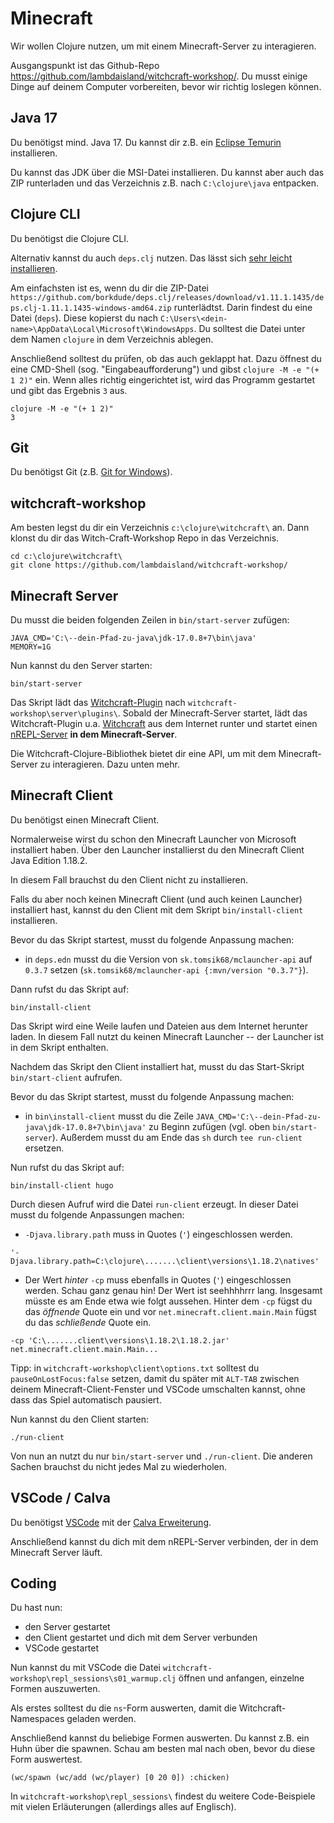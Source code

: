 # Minecraft 

Wir wollen Clojure nutzen, um mit einem Minecraft-Server zu interagieren. 

Ausgangspunkt ist das Github-Repo
https://github.com/lambdaisland/witchcraft-workshop/. Du musst einige Dinge auf
deinem Computer vorbereiten, bevor wir richtig loslegen können.

## Java 17

Du benötigst mind. Java 17. Du kannst dir z.B. ein [Eclipse
Temurin](https://adoptium.net/de/temurin/releases/?os=windows&arch=x86&package=jdk&version=17)
installieren.

Du kannst das JDK über die MSI-Datei installieren. Du kannst aber auch das ZIP
runterladen und das Verzeichnis z.B. nach `C:\clojure\java` entpacken.

## Clojure CLI

Du benötigst die Clojure CLI.

Alternativ kannst du auch `deps.clj` nutzen. Das lässt sich [sehr leicht
installieren](https://github.com/borkdude/deps.clj#quickstart).

Am einfachsten ist es, wenn du dir die ZIP-Datei
`https://github.com/borkdude/deps.clj/releases/download/v1.11.1.1435/deps.clj-1.11.1.1435-windows-amd64.zip`
runterlädtst. Darin findest du eine Datei (`deps`). Diese kopierst du nach
`C:\Users\<dein-name>\AppData\Local\Microsoft\WindowsApps`. Du solltest die
Datei unter dem Namen `clojure` in dem Verzeichnis ablegen.

Anschließend solltest du prüfen, ob das auch geklappt hat. Dazu öffnest du eine
CMD-Shell (sog. "Eingabeaufforderung") und gibst `clojure -M -e "(+ 1 2)"` ein.
Wenn alles richtig eingerichtet ist, wird das Programm gestartet und gibt das
Ergebnis `3` aus.

```
clojure -M -e "(+ 1 2)"
3
```

## Git

Du benötigst Git (z.B. [Git for Windows](https://gitforwindows.org/)).

## witchcraft-workshop

Am besten legst du dir ein Verzeichnis `c:\clojure\witchcraft\` an. Dann klonst
du dir das Witch-Craft-Workshop Repo in das Verzeichnis.

```
cd c:\clojure\witchcraft\
git clone https://github.com/lambdaisland/witchcraft-workshop/
```

## Minecraft Server

Du musst die beiden folgenden Zeilen in `bin/start-server` zufügen:

```
JAVA_CMD='C:\--dein-Pfad-zu-java\jdk-17.0.8+7\bin\java'
MEMORY=1G
```

Nun kannst du den Server starten:

```
bin/start-server
```

Das Skript lädt das
[Witchcraft-Plugin](https://github.com/lambdaisland/witchcraft-plugin) nach
`witchcraft-workshop\server\plugins\`. Sobald der Minecraft-Server startet, lädt
das Witchcraft-Plugin u.a.
[Witchcraft](https://github.com/lambdaisland/witchcraft) aus dem Internet runter
und startet einen [nREPL-Server](https://github.com/nrepl/nrepl) **in dem
Minecraft-Server**.

Die Witchcraft-Clojure-Bibliothek bietet dir eine API, um mit dem
Minecraft-Server zu interagieren. Dazu unten mehr.

## Minecraft Client

Du benötigst einen Minecraft Client.

Normalerweise wirst du schon den Minecraft Launcher von Microsoft installiert
haben. Über den Launcher installierst du den Minecraft Client Java Edition
1.18.2.

In diesem Fall brauchst du den Client nicht zu installieren.

Falls du aber noch keinen Minecraft Client (und auch keinen Launcher)
installiert hast, kannst du den Client mit dem Skript `bin/install-client`
installieren.

Bevor du das Skript startest, musst du folgende Anpassung machen:

* in `deps.edn` musst du die Version von `sk.tomsik68/mclauncher-api` auf
  `0.3.7` setzen (`sk.tomsik68/mclauncher-api {:mvn/version "0.3.7"}`).

Dann rufst du das Skript auf:

```
bin/install-client
```

Das Skript wird eine Weile laufen und Dateien aus dem Internet herunter laden.
In diesem Fall nutzt du keinen Minecraft Launcher -- der Launcher ist in dem
Skript enthalten.

Nachdem das Skript den Client installiert hat, musst du das Start-Skript
`bin/start-client` aufrufen.

Bevor du das Skript startest, musst du folgende Anpassung machen:

* in `bin\install-client` musst du die Zeile
  `JAVA_CMD='C:\--dein-Pfad-zu-java\jdk-17.0.8+7\bin\java'` zu Beginn zufügen
  (vgl. oben `bin/start-server`). Außerdem musst du am Ende das `sh` durch `tee
  run-client` ersetzen.

Nun rufst du das Skript auf:

```
bin/install-client hugo
```

Durch diesen Aufruf wird die Datei `run-client` erzeugt. In dieser Datei musst
du folgende Anpassungen machen:

* `-Djava.library.path` muss in Quotes (`'`) eingeschlossen werden.

```
'-Djava.library.path=C:\clojure\.......\client\versions\1.18.2\natives'
```

* Der Wert *hinter* `-cp` muss ebenfalls in Quotes (`'`) eingeschlossen werden.
  Schau ganz genau hin! Der Wert ist seehhhhrrr lang. Insgesamt müsste es am
  Ende etwa wie folgt aussehen. Hinter dem `-cp` fügst du das *öffnende* Quote
  ein und vor `net.minecraft.client.main.Main` fügst du das *schließende* Quote
  ein.

```
-cp 'C:\.......client\versions\1.18.2\1.18.2.jar' net.minecraft.client.main.Main...
```

Tipp: in `witchcraft-workshop\client\options.txt` solltest du
`pauseOnLostFocus:false` setzen, damit du später mit `ALT-TAB` zwischen deinem
Minecraft-Client-Fenster und VSCode umschalten kannst, ohne dass das Spiel
automatisch pausiert.

Nun kannst du den Client starten:

```
./run-client
```

Von nun an nutzt du nur `bin/start-server` und `./run-client`. Die anderen
Sachen brauchst du nicht jedes Mal zu wiederholen.

## VSCode / Calva

Du benötigst [VSCode](https://code.visualstudio.com/download) mit der [Calva
Erweiterung](https://calva.io/getting-started/).

Anschließend kannst du dich mit dem nREPL-Server verbinden, der in dem Minecraft
Server läuft.

## Coding

Du hast nun:

* den Server gestartet
* den Client gestartet und dich mit dem Server verbunden
* VSCode gestartet

Nun kannst du mit VSCode die Datei
`witchcraft-workshop\repl_sessions\s01_warmup.clj` öffnen und anfangen, einzelne
Formen auszuwerten.

Als erstes solltest du die `ns`-Form auswerten, damit die Witchcraft-Namespaces
geladen werden.

Anschließend kannst du beliebige Formen auswerten. Du kannst z.B. ein Huhn über
die spawnen. Schau am besten mal nach oben, bevor du diese Form auswertest.

```
(wc/spawn (wc/add (wc/player) [0 20 0]) :chicken)
```

In `witchcraft-workshop\repl_sessions\` findest du weitere Code-Beispiele mit
vielen Erläuterungen (allerdings alles auf Englisch).

